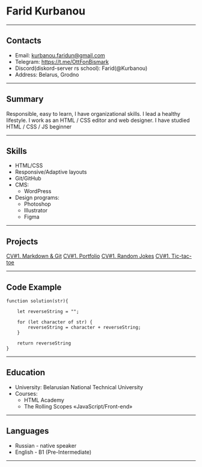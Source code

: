 # Farid Kurbanou

********************

## Contacts
* Email: kurbanou.faridun@gmail.com
* Telegram: https://t.me/OttFonBismark
* Discord(diskord-server rs school): Farid(@Kurbanou)
* Address: Belarus, Grodno

*********************

## Summary
Responsible, easy to learn, I have organizational skills. I lead a healthy lifestyle.
I work as an HTML / CSS editor and web designer. I have studied HTML / CSS / JS beginner 

********************

## Skills
* HTML/CSS
* Responsive/Adaptive layouts
* Git/GitHub
* CMS:
    + WordPress
* Design programs:
    + Photoshop
    + Illustrator
    + Figma

********************

## Projects
[CV#1. Markdown & Git](https://github.com/Kurbanou/rsschool-cv.git "CV#1. Markdown & Git")
[CV#1. Portfolio](https://github.com/Kurbanou/rsschool-cv.git "CV#1. Markdown & Git")
[CV#1. Random Jokes](https://github.com/Kurbanou/rsschool-cv.git "CV#1. Markdown & Git")
[CV#1. Tic-tac-toe](https://github.com/Kurbanou/rsschool-cv.git "CV#1. Markdown & Git")

********************

## Code Example
```
function solution(str){   
     
    let reverseString = "";

    for (let character of str) {
        reverseString = character + reverseString;
    }

    return reverseString
}
```

********************

## Education
* University: Belarusian National Technical University
* Courses:
    + HTML Academy
    + The Rolling Scopes «JavaScript/Front-end»
********************

## Languages
* Russian - native speaker
* English - B1 (Pre-Intermediate)

********************
